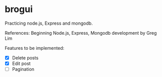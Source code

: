 # brogui

Practicing node.js, Express and mongodb.

References: Beginning Node.js, Express, Mongodb development by Greg Lim

Features to be implemented:

- [x] Delete posts
- [x] Edit post
- [ ] Pagination
